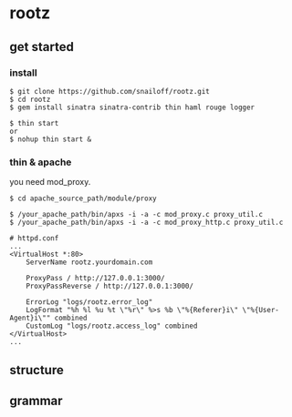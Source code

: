 # rootz


## get started
### install
```
$ git clone https://github.com/snailoff/rootz.git
$ cd rootz
$ gem install sinatra sinatra-contrib thin haml rouge logger

$ thin start
or
$ nohup thin start &

```

### thin & apache

you need mod_proxy.

```
$ cd apache_source_path/module/proxy

$ /your_apache_path/bin/apxs -i -a -c mod_proxy.c proxy_util.c
$ /your_apache_path/bin/apxs -i -a -c mod_proxy_http.c proxy_util.c
```

```
# httpd.conf
...
<VirtualHost *:80>
    ServerName rootz.yourdomain.com

    ProxyPass / http://127.0.0.1:3000/
    ProxyPassReverse / http://127.0.0.1:3000/

    ErrorLog "logs/rootz.error_log"
    LogFormat "%h %l %u %t \"%r\" %>s %b \"%{Referer}i\" \"%{User-Agent}i\"" combined
    CustomLog "logs/rootz.access_log" combined
</VirtualHost>
...
```

## structure
## grammar

